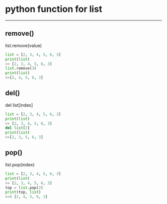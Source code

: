 ﻿# python function for list
---

## remove()
list.remove(value)
```python
list = [2, 3, 4, 5, 6, 3] 
print(list)
>> [2, 3, 4, 5, 6, 3]
list.remove(3)
print(list)
>>[2, 4, 5, 6, 3]
```

## del()
del list[index]
```python
list = [2, 3, 4, 5, 6, 3] 
print(list)
>> [2, 3, 4, 5, 6, 3]
del list[2]
print(list)
>>[2, 3, 5, 6, 3]
```

## pop()
list.pop(index)
```python
list = [2, 3, 4, 5, 6, 3] 
print(list)
>> [2, 3, 4, 5, 6, 3]
top = list.pop(2)
print(top, list)
>>4 [2, 4, 5, 6, 3]
```
